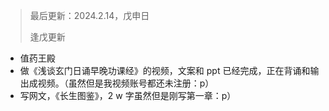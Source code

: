 > 最后更新：2024.2.14，戊申日
> 
> 逢戊更新

* 值药王殿
* 做《浅谈玄门日诵早晚功课经》的视频，文案和 ppt 已经完成，正在背诵和输出成视频。（虽然但是我视频账号都还未注册：p）
* 写网文，《长生图鉴》，2 w 字虽然但是刚写第一章：p）